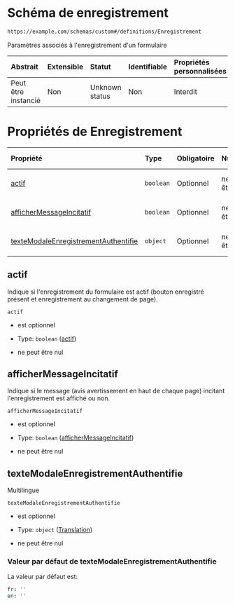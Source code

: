 # Schéma de enregistrement

```txt
https://example.com/schemas/custom#/definitions/Enregistrement
```

Paramètres associés à l'enregistrement d'un formulaire

| Abstrait            | Extensible | Statut         | Identifiable | Propriétés personnalisées | Propriétés Additionnelles | Limites d'accès | Défini dans                                                                        |
| :------------------ | :--------- | :------------- | :----------- | :------------------------ | :------------------------ | :-------------- | :--------------------------------------------------------------------------------- |
| Peut être instancié | Non        | Unknown status | Non          | Interdit                  | Interdit                  | aucun           | [FRW.form.schema.json\*](../out/FRW.form.schema.json "ouvrir le schéma d'origine") |

# Propriétés de Enregistrement

| Propriété                                                                     | Type      | Obligatoire | Nullable         | Défini par                                                                                                                                                                                    |
| :---------------------------------------------------------------------------- | :-------- | :---------- | :--------------- | :-------------------------------------------------------------------------------------------------------------------------------------------------------------------------------------------- |
| [actif](#actif)                                                               | `boolean` | Optionnel   | ne peut être nul | [Schéma sans nom](frw-definitions-enregistrement-properties-actif.md "https://example.com/schemas/custom#/definitions/Enregistrement/properties/actif")                                       |
| [afficherMessageIncitatif](#affichermessageincitatif)                         | `boolean` | Optionnel   | ne peut être nul | [Schéma sans nom](frw-definitions-enregistrement-properties-affichermessageincitatif.md "https://example.com/schemas/custom#/definitions/Enregistrement/properties/afficherMessageIncitatif") |
| [texteModaleEnregistrementAuthentifie](#textemodaleenregistrementauthentifie) | `object`  | Optionnel   | ne peut être nul | [Schéma sans nom](frw-definitions-translation.md "https://example.com/schemas/custom#/definitions/Enregistrement/properties/texteModaleEnregistrementAuthentifie")                            |

## actif

Indique si l'enregistrement du formulaire est actif (bouton enregistré présent et enregistrement au changement de page).

`actif`

*   est optionnel

*   Type: `boolean` ([actif](frw-definitions-enregistrement-properties-actif.md))

*   ne peut être nul

## afficherMessageIncitatif

Indique si le message (avis avertissement en haut de chaque page) incitant l'enregistrement est affiché ou non.

`afficherMessageIncitatif`

*   est optionnel

*   Type: `boolean` ([afficherMessageIncitatif](frw-definitions-enregistrement-properties-affichermessageincitatif.md))

*   ne peut être nul

## texteModaleEnregistrementAuthentifie

Multilingue

`texteModaleEnregistrementAuthentifie`

*   est optionnel

*   Type: `object` ([Translation](frw-definitions-translation.md))

*   ne peut être nul

### Valeur par défaut de texteModaleEnregistrementAuthentifie

La valeur par défaut est:

```yaml
fr: ''
en: ''

```

